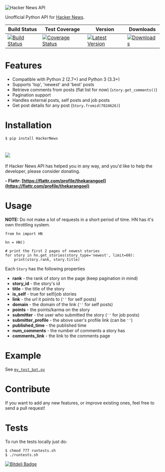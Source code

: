 ![Hacker News API](https://raw.github.com/karan/HackerNewsAPI/master/HN.jpg)

Unofficial Python API for [Hacker News](https://news.ycombinator.com/).


| Build Status | Test Coverage | Version | Downloads |
| ------------ | ------------- | ------- | ------------------- |
| [![Build Status](https://travis-ci.org/karan/HackerNewsAPI.png?branch=master)](https://travis-ci.org/karan/HackerNewsAPI) | [![Coverage Status](https://coveralls.io/repos/karan/HackerNewsAPI/badge.png)](https://coveralls.io/r/karan/HackerNewsAPI) | [![Latest Version](https://pypip.in/v/HackerNews/badge.png)](https://pypi.python.org/pypi/HackerNews/) | [![Downloads](https://pypip.in/d/HackerNews/badge.png)](https://pypi.python.org/pypi/HackerNews/) |

Features
============

- Compatible with Python 2 (2.7+) and Python 3 (3.3+)
- Supports 'top', 'newest' and 'best' posts
- Retrieve comments from posts (flat list for now) (`story.get_comments()`)
- Pagination support
- Handles external posts, self posts and job posts
- Get post details for any post (`Story.fromid(7024626)`)

Installation
============

    $ pip install HackerNews


![](https://blockchain.info/Resources/buttons/donate_64.png)
=============

If Hacker News API has helped you in any way, and you'd like to help the developer, please consider donating.

**- Flattr: [https://flattr.com/profile/thekarangoel](https://flattr.com/profile/thekarangoel)**


Usage
==========

**NOTE:** Do not make a lot of requests in a short period of time. HN has it's own throttling system.


    from hn import HN

    hn = HN()
    
    # print the first 2 pages of newest stories
    for story in hn.get_stories(story_type='newest', limit=60):
        print(story.rank, story.title)

Each `Story` has the following properties

- **rank** - the rank of story on the page (keep pagination in mind)
- **story_id** - the story's id
- **title** - the title of the story
- **is_self** - true for self/job stories
- **link** - the url it points to (`''` for self posts)
- **domain** - the domain of the link (`''` for self posts)
- **points** - the points/karma on the story
- **submitter** - the user who submitted the story (`''` for job posts)
- **submitter_profile** - the above user's profile link (can be `''`)
- **published_time** - the published time
- **num_comments** - the number of comments a story has
- **comments_link** - the link to the comments page

Example
========

See [`my_test_bot.py`](https://github.com/karan/HackerNewsAPI/blob/master/my_test_bot.py)

Contribute
========

If you want to add any new features, or improve existing ones, feel free to send a pull request!

Tests
=====

To run the tests locally just do:

    $ chmod 777 runtests.sh
    $ ./runtests.sh

[![Bitdeli Badge](https://d2weczhvl823v0.cloudfront.net/karan/hackernewsapi/trend.png)](https://bitdeli.com/free "Bitdeli Badge")
